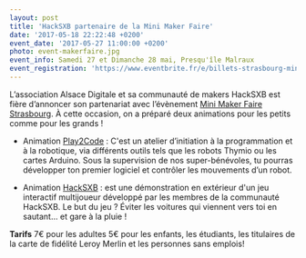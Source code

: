 ```yaml
---
layout: post
title: 'HackSXB partenaire de la Mini Maker Faire'
date: '2017-05-18 22:22:48 +0200'
event_date: '2017-05-27 11:00:00 +0200'
photo: event-makerfaire.jpg
event_info: Samedi 27 et Dimanche 28 mai, Presqu'île Malraux
event_registration: 'https://www.eventbrite.fr/e/billets-strasbourg-mini-maker-faire-27576014602'
---
```

L’association Alsace Digitale et sa communauté de makers HackSXB est fière d’annoncer son partenariat avec l’évènement [Mini Maker Faire Strasbourg](http://strasbourg.makerfaire.com). À cette occasion, on a préparé deux animations pour les petits comme pour les grands !
 
* Animation [Play2Code](http://play2code.eu) : C'est un atelier d’initiation à la programmation et à la robotique, via différents outils tels que les robots Thymio ou les cartes Arduino. Sous la supervision de nos super-bénévoles, tu pourras développer ton premier logiciel et contrôler les mouvements d’un robot.

* Animation [HackSXB](http://join.hacksxb.com) : est une démonstration en extérieur d'un jeu interactif multijoueur développé par les membres de la communauté HackSXB. Le but du jeu ? Éviter les voitures qui viennent vers toi en sautant… et gare à la pluie ! 

**Tarifs**
7€ pour les adultes
5€ pour les enfants, les étudiants, les titulaires de la carte de fidélité Leroy Merlin et les personnes sans emplois!